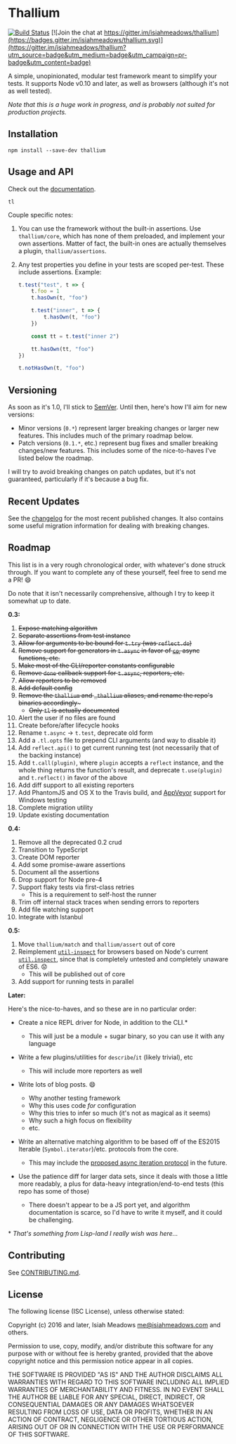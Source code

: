 # Thallium

[![Build Status](https://travis-ci.org/isiahmeadows/thallium.svg?branch=master)](https://travis-ci.org/isiahmeadows/thallium) [![Join the chat at https://gitter.im/isiahmeadows/thallium](https://badges.gitter.im/isiahmeadows/thallium.svg)](https://gitter.im/isiahmeadows/thallium?utm_source=badge&utm_medium=badge&utm_campaign=pr-badge&utm_content=badge)

A simple, unopinionated, modular test framework meant to simplify your tests. It supports Node v0.10 and later, as well as browsers (although it's not as well tested).

*Note that this is a huge work in progress, and is probably not suited for production projects.*

## Installation

```
npm install --save-dev thallium
```

## Usage and API

Check out the [documentation](http://github.com/isiahmeadows/thallium/blob/master/docs/README.md).

```
tl
```

Couple specific notes:

1. You can use the framework without the built-in assertions. Use `thallium/core`, which has none of them preloaded, and implement your own assertions. Matter of fact, the built-in ones are actually themselves a plugin, `thallium/assertions`.

2. Any test properties you define in your tests are scoped per-test. These include assertions. Example:

    ```js
    t.test("test", t => {
        t.foo = 1
        t.hasOwn(t, "foo")

        t.test("inner", t => {
            t.hasOwn(t, "foo")
        })

        const tt = t.test("inner 2")

        tt.hasOwn(tt, "foo")
    })

    t.notHasOwn(t, "foo")
    ```

## Versioning

As soon as it's 1.0, I'll stick to [SemVer](https://semver.org). Until then, here's how I'll aim for new versions:

- Minor versions (`0.*`) represent larger breaking changes or larger new features. This includes much of the primary roadmap below.
- Patch versions (`0.1.*`, etc.) represent bug fixes and smaller breaking changes/new features. This includes some of the nice-to-haves I've listed below the roadmap.

I will try to avoid breaking changes on patch updates, but it's not guaranteed, particularly if it's because a bug fix.

## Recent Updates

See the [changelog](https://github.com/isiahmeadows/thallium/blob/master/CHANGELOG.md) for the most recent published changes. It also contains some useful migration information for dealing with breaking changes.

## Roadmap

This list is in a very rough chronological order, with whatever's done struck through. If you want to complete any of these yourself, feel free to send me a PR! :smile:

Do note that it isn't necessarily comprehensive, although I try to keep it somewhat up to date.

**0.3:**

1. ~~Expose matching algorithm~~
2. ~~Separate assertions from test instance~~
3. ~~Allow for arguments to be bound for `t.try` (was `reflect.do`)~~
4. ~~Remove support for generators in `t.async` in favor of [`co`](https://www.npmjs.com/package/co), async functions, etc.~~
5. ~~Make most of the CLI/reporter constants configurable~~
6. ~~Remove `done` callback support for `t.async`, reporters, etc.~~
7. ~~Allow reporters to be removed~~
8. ~~Add default config~~
9. ~~Remove the `thallium` and `_thallium` aliases, and rename the repo's binaries accordingly~~~
    - ~~Only `tl` is actually documented~~
10. Alert the user if no files are found
11. Create before/after lifecycle hooks
12. Rename `t.async` &rarr; `t.test`, deprecate old form
13. Add a `.tl.opts` file to prepend CLI arguments (and way to disable it)
14. Add `reflect.api()` to get current running test (not necessarily that of the backing instance)
15. Add `t.call(plugin)`, where `plugin` accepts a `reflect` instance, and the whole thing returns the function's result, and deprecate `t.use(plugin)` and `t.reflect()` in favor of the above
16. Add diff support to all existing reporters
17. Add PhantomJS and OS X to the Travis build, and [AppVeyor](https://www.appveyor.com/) support for Windows testing
18. Complete migration utility
19. Update existing documentation

**0.4:**

1. Remove all the deprecated 0.2 crud
2. Transition to TypeScript
3. Create DOM reporter
4. Add some promise-aware assertions
5. Document all the assertions
6. Drop support for Node pre-4
7. Support flaky tests via first-class retries
    - This is a requirement to self-host the runner
8. Trim off internal stack traces when sending errors to reporters
9. Add file watching support
19. Integrate with Istanbul

**0.5:**

1. Move `thallium/match` and `thallium/assert` out of core
2. Reimplement [`util-inspect`](https://www.npmjs.com/package/util-inspect) for browsers based on Node's current [`util.inspect`](https://nodejs.org/api/util.html#util_util_inspect_object_options), since that is completely untested and completely unaware of ES6. :worried:
    - This will be published out of core
3. Add support for running tests in parallel

**Later:**

Here's the nice-to-haves, and so these are in no particular order:

- Create a nice REPL driver for Node, in addition to the CLI.\*
    - This will just be a module + sugar binary, so you can use it with any language

- Write a few plugins/utilities for `describe`/`it` (likely trivial), etc
    - This will include more reporters as well

- Write lots of blog posts. :smile:
    - Why another testing framework
    - Why this uses code *for* configuration
    - Why this tries to infer so much (it's not as magical as it seems)
    - Why such a high focus on flexibility
    - etc.

- Write an alternative matching algorithm to be based off of the ES2015 Iterable (`Symbol.iterator`)/etc. protocols from the core.
    - This may include the [proposed async iteration protocol](https://github.com/tc39/proposal-async-iteration#async-iterators-and-async-iterables) in the future.

- Use the patience diff for larger data sets, since it deals with those a little more readably, a plus for data-heavy integration/end-to-end tests (this repo has some of those)
    - There doesn't appear to be a JS port yet, and algorithm documentation is scarce, so I'd have to write it myself, and it could be challenging.

\* *That's something from Lisp-land I really wish was here...*

## Contributing

See [CONTRIBUTING.md](https://github.com/isiahmeadows/thallium/blob/master/CONTRIBUTING.md).

## License

The following license (ISC License), unless otherwise stated:

Copyright (c) 2016 and later, Isiah Meadows <me@isiahmeadows.com> and others.

Permission to use, copy, modify, and/or distribute this software for any purpose with or without fee is hereby granted, provided that the above copyright notice and this permission notice appear in all copies.

THE SOFTWARE IS PROVIDED "AS IS" AND THE AUTHOR DISCLAIMS ALL WARRANTIES WITH REGARD TO THIS SOFTWARE INCLUDING ALL IMPLIED WARRANTIES OF MERCHANTABILITY AND FITNESS. IN NO EVENT SHALL THE AUTHOR BE LIABLE FOR ANY SPECIAL, DIRECT, INDIRECT, OR CONSEQUENTIAL DAMAGES OR ANY DAMAGES WHATSOEVER RESULTING FROM LOSS OF USE, DATA OR PROFITS, WHETHER IN AN ACTION OF CONTRACT, NEGLIGENCE OR OTHER TORTIOUS ACTION, ARISING OUT OF OR IN CONNECTION WITH THE USE OR PERFORMANCE OF THIS SOFTWARE.
